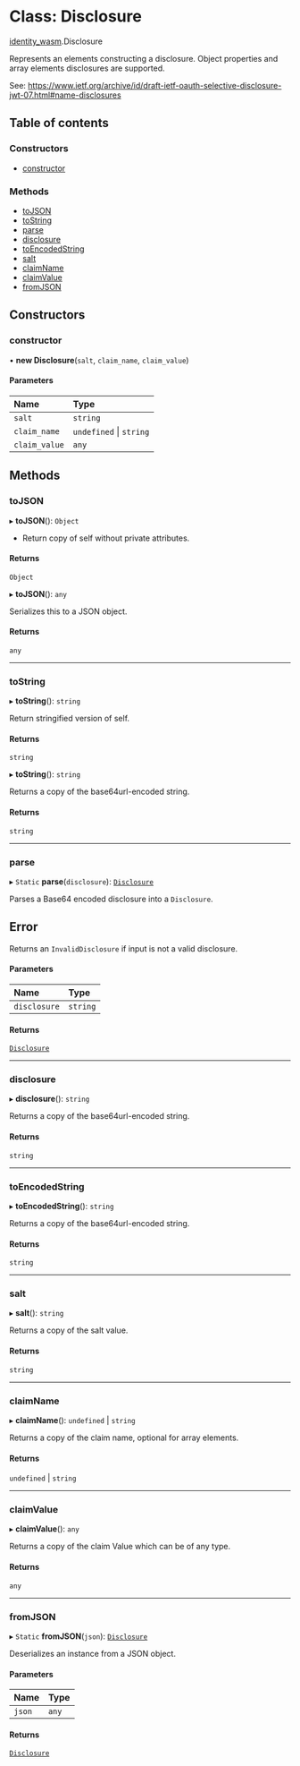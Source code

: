 # Class: Disclosure

[identity\_wasm](../modules/identity_wasm.md).Disclosure

Represents an elements constructing a disclosure.
Object properties and array elements disclosures are supported.

See: https://www.ietf.org/archive/id/draft-ietf-oauth-selective-disclosure-jwt-07.html#name-disclosures

## Table of contents

### Constructors

- [constructor](identity_wasm.Disclosure.md#constructor)

### Methods

- [toJSON](identity_wasm.Disclosure.md#tojson)
- [toString](identity_wasm.Disclosure.md#tostring)
- [parse](identity_wasm.Disclosure.md#parse)
- [disclosure](identity_wasm.Disclosure.md#disclosure)
- [toEncodedString](identity_wasm.Disclosure.md#toencodedstring)
- [salt](identity_wasm.Disclosure.md#salt)
- [claimName](identity_wasm.Disclosure.md#claimname)
- [claimValue](identity_wasm.Disclosure.md#claimvalue)
- [fromJSON](identity_wasm.Disclosure.md#fromjson)

## Constructors

### constructor

• **new Disclosure**(`salt`, `claim_name`, `claim_value`)

#### Parameters

| Name | Type |
| :------ | :------ |
| `salt` | `string` |
| `claim_name` | `undefined` \| `string` |
| `claim_value` | `any` |

## Methods

### toJSON

▸ **toJSON**(): `Object`

* Return copy of self without private attributes.

#### Returns

`Object`

▸ **toJSON**(): `any`

Serializes this to a JSON object.

#### Returns

`any`

___

### toString

▸ **toString**(): `string`

Return stringified version of self.

#### Returns

`string`

▸ **toString**(): `string`

Returns a copy of the base64url-encoded string.

#### Returns

`string`

___

### parse

▸ `Static` **parse**(`disclosure`): [`Disclosure`](identity_wasm.Disclosure.md)

Parses a Base64 encoded disclosure into a `Disclosure`.

## Error

Returns an `InvalidDisclosure` if input is not a valid disclosure.

#### Parameters

| Name | Type |
| :------ | :------ |
| `disclosure` | `string` |

#### Returns

[`Disclosure`](identity_wasm.Disclosure.md)

___

### disclosure

▸ **disclosure**(): `string`

Returns a copy of the base64url-encoded string.

#### Returns

`string`

___

### toEncodedString

▸ **toEncodedString**(): `string`

Returns a copy of the base64url-encoded string.

#### Returns

`string`

___

### salt

▸ **salt**(): `string`

Returns a copy of the salt value.

#### Returns

`string`

___

### claimName

▸ **claimName**(): `undefined` \| `string`

Returns a copy of the claim name, optional for array elements.

#### Returns

`undefined` \| `string`

___

### claimValue

▸ **claimValue**(): `any`

Returns a copy of the claim Value which can be of any type.

#### Returns

`any`

___

### fromJSON

▸ `Static` **fromJSON**(`json`): [`Disclosure`](identity_wasm.Disclosure.md)

Deserializes an instance from a JSON object.

#### Parameters

| Name | Type |
| :------ | :------ |
| `json` | `any` |

#### Returns

[`Disclosure`](identity_wasm.Disclosure.md)
